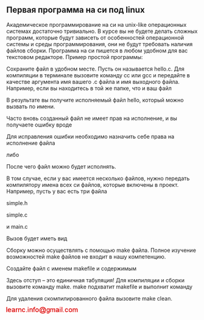 ## Первая программа на си под linux

Академическое программирование на си на unix-like операционных системах достаточно тривиально. В курсе вы не будете делать сложных программ, 
которые будут зависеть от особенностей операционной системы и среды программирования, они не будут требовать наличия файлов сборки.
Программа на си пишется в любом удобном для вас текстовом редакторе. Пример простой программы:

Сохраните файл в удобном месте. Пусть он называется hello.c. Для компиляции в терминале вызовите команду cc или gcc и передайте в качестве аргумента имя вашего .c файла и имя выходного файла. Например, если вы находитесь в той же папке, что и ваш файл

В результате вы получите исполняемый файл hello, который можно вызвать по имени.

Часто вновь созданный файл не имеет прав на исполнение, и вы получаете ошибку вроде

Для исправления ошибки необходимо назначить себе права на исполнение файла

либо

После чего файл можно будет исполнять.

В том случае, если у вас имеется несколько файлов, нужно передать компилятору имена всех си файлов, которые включены в проект. Например, пусть у вас есть три файла


simple.h

simple.c

и main.c

Вызов будет иметь вид

Сборку можно осуществлять с помощью make файла. Полное изучение возможностей make файлов не входит в нашу компетенцию.

Создайте файл с именем makefile и содержимым

Здесь отступ – это единичная табуляция! Для компиляции и сборки вызовите команду make. make подхватит makefile и выполнит команду

Для удаления скомпилированного файла вызовите make clean.

![mail.png](../images/mail.png)

